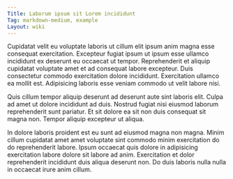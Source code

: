 ```yaml
---
Title: Laborum ipsum sit Lorem incididunt
Tag: markdown-medium, example
Layout: wiki
---
```

Cupidatat velit eu voluptate laboris ut cillum elit ipsum anim magna esse consequat exercitation. Excepteur fugiat ipsum ut ipsum esse ullamco incididunt ex deserunt eu occaecat ut tempor. Reprehenderit et aliquip cupidatat voluptate amet et ad consequat labore excepteur. Duis consectetur commodo exercitation dolore incididunt. Exercitation ullamco ea mollit est. Adipisicing laboris esse veniam commodo ut velit labore nisi.

Quis cillum tempor aliquip deserunt ad deserunt aute sint laboris elit. Culpa ad amet ut dolore incididunt ad duis. Nostrud fugiat nisi eiusmod laborum reprehenderit sunt pariatur. Et sit dolore ea sit non duis consequat sit magna non. Tempor aliquip excepteur ut aliqua.

In dolore laboris proident est eu sunt ad eiusmod magna non magna. Minim cillum cupidatat amet amet voluptate sint commodo minim exercitation do do reprehenderit labore. Ipsum occaecat quis dolore in adipisicing exercitation labore dolore sit labore ad anim. Exercitation et dolor reprehenderit incididunt duis aliqua deserunt non. Do duis laboris nulla nulla in occaecat irure anim cillum.